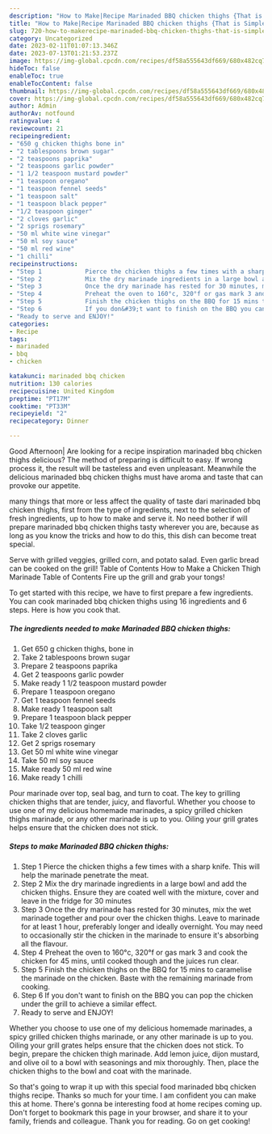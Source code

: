 ```yaml
---
description: "How to Make|Recipe Marinaded BBQ chicken thighs {That is Simple"
title: "How to Make|Recipe Marinaded BBQ chicken thighs {That is Simple"
slug: 720-how-to-makerecipe-marinaded-bbq-chicken-thighs-that-is-simple
category: Uncategorized
date: 2023-02-11T01:07:13.346Z
date: 2023-07-13T01:21:53.237Z
image: https://img-global.cpcdn.com/recipes/df58a555643df669/680x482cq70/marinaded-bbq-chicken-thighs-recipe-main-photo.jpg
hideToc: false
enableToc: true
enableTocContent: false
thumbnail: https://img-global.cpcdn.com/recipes/df58a555643df669/680x482cq70/marinaded-bbq-chicken-thighs-recipe-main-photo.jpg
cover: https://img-global.cpcdn.com/recipes/df58a555643df669/680x482cq70/marinaded-bbq-chicken-thighs-recipe-main-photo.jpg
author: Admin
authorAv: notfound
ratingvalue: 4
reviewcount: 21
recipeingredient:
- "650 g chicken thighs bone in"
- "2 tablespoons brown sugar"
- "2 teaspoons paprika"
- "2 teaspoons garlic powder"
- "1 1/2 teaspoon mustard powder"
- "1 teaspoon oregano"
- "1 teaspoon fennel seeds"
- "1 teaspoon salt"
- "1 teaspoon black pepper"
- "1/2 teaspoon ginger"
- "2 cloves garlic"
- "2 sprigs rosemary"
- "50 ml white wine vinegar"
- "50 ml soy sauce"
- "50 ml red wine"
- "1 chilli"
recipeinstructions:
- "Step 1            Pierce the chicken thighs a few times with a sharp knife. This will help the marinade penetrate the meat."
- "Step 2            Mix the dry marinade ingredients in a large bowl and add the chicken thighs. Ensure they are coated well with the mixture, cover and leave in the fridge for 30 minutes"
- "Step 3            Once the dry marinade has rested for 30 minutes, mix the wet marinade together and pour over the chicken thighs. Leave to marinade for at least 1 hour, preferably longer and ideally overnight. You may need to occasionally stir the chicken in the marinade to ensure it&#39;s absorbing all the flavour."
- "Step 4            Preheat the oven to 160°c, 320°f or gas mark 3 and cook the chicken for 45 mins, until cooked though and the juices run clear."
- "Step 5            Finish the chicken thighs on the BBQ for 15 mins to caramelise the marinade on the chicken. Baste with the remaining marinade from cooking."
- "Step 6            If you don&#39;t want to finish on the BBQ you can pop the chicken under the grill to achieve a similar effect."
- "Ready to serve and ENJOY!"
categories:
- Recipe
tags:
- marinaded
- bbq
- chicken

katakunci: marinaded bbq chicken 
nutrition: 130 calories
recipecuisine: United Kingdom
preptime: "PT17M"
cooktime: "PT33M"
recipeyield: "2"
recipecategory: Dinner

---
```



Good Afternoon| Are looking for a recipe inspiration marinaded bbq chicken thighs delicious? The method of preparing is difficult to easy. If wrong process it, the result will be tasteless and even unpleasant. Meanwhile the delicious marinaded bbq chicken thighs must have aroma and taste that can provoke our appetite.






many things that more or less affect the quality of taste dari marinaded bbq chicken thighs, first from the type of ingredients, next to the selection of fresh ingredients, up to how to make and serve it. No need bother if will prepare marinaded bbq chicken thighs tasty wherever you are, because as long as you know the tricks and how to do this, this dish can become treat special.


Serve with grilled veggies, grilled corn, and potato salad. Even garlic bread can be cooked on the grill! Table of Contents How to Make a Chicken Thigh Marinade Table of Contents Fire up the grill and grab your tongs!


To get started with this recipe, we have to first prepare a few ingredients. You can cook marinaded bbq chicken thighs using 16 ingredients and 6 steps. Here is how you cook that.

<!--inarticleads1-->

##### The ingredients needed to make Marinaded BBQ chicken thighs:

1. Get 650 g chicken thighs, bone in
1. Take 2 tablespoons brown sugar
1. Prepare 2 teaspoons paprika
1. Get 2 teaspoons garlic powder
1. Make ready 1 1/2 teaspoon mustard powder
1. Prepare 1 teaspoon oregano
1. Get 1 teaspoon fennel seeds
1. Make ready 1 teaspoon salt
1. Prepare 1 teaspoon black pepper
1. Take 1/2 teaspoon ginger
1. Take 2 cloves garlic
1. Get 2 sprigs rosemary
1. Get 50 ml white wine vinegar
1. Take 50 ml soy sauce
1. Make ready 50 ml red wine
1. Make ready 1 chilli


Pour marinade over top, seal bag, and turn to coat. The key to grilling chicken thighs that are tender, juicy, and flavorful. Whether you choose to use one of my delicious homemade marinades, a spicy grilled chicken thighs marinade, or any other marinade is up to you. Oiling your grill grates helps ensure that the chicken does not stick. 

<!--inarticleads2-->

##### Steps to make Marinaded BBQ chicken thighs:

1. Step 1            Pierce the chicken thighs a few times with a sharp knife. This will help the marinade penetrate the meat.
1. Step 2            Mix the dry marinade ingredients in a large bowl and add the chicken thighs. Ensure they are coated well with the mixture, cover and leave in the fridge for 30 minutes
1. Step 3            Once the dry marinade has rested for 30 minutes, mix the wet marinade together and pour over the chicken thighs. Leave to marinade for at least 1 hour, preferably longer and ideally overnight. You may need to occasionally stir the chicken in the marinade to ensure it&#39;s absorbing all the flavour.
1. Step 4            Preheat the oven to 160°c, 320°f or gas mark 3 and cook the chicken for 45 mins, until cooked though and the juices run clear.
1. Step 5            Finish the chicken thighs on the BBQ for 15 mins to caramelise the marinade on the chicken. Baste with the remaining marinade from cooking.
1. Step 6            If you don&#39;t want to finish on the BBQ you can pop the chicken under the grill to achieve a similar effect.
1. Ready to serve and ENJOY!

Whether you choose to use one of my delicious homemade marinades, a spicy grilled chicken thighs marinade, or any other marinade is up to you. Oiling your grill grates helps ensure that the chicken does not stick. To begin, prepare the chicken thigh marinade. Add lemon juice, dijon mustard, and olive oil to a bowl with seasonings and mix thoroughly. Then, place the chicken thighs to the bowl and coat with the marinade. 

So that's going to wrap it up with this special food marinaded bbq chicken thighs recipe. Thanks so much for your time. I am confident you can make this at home. There's gonna be interesting food at home recipes coming up. Don't forget to bookmark this page in your browser, and share it to your family, friends and colleague. Thank you for reading. Go on get cooking!
